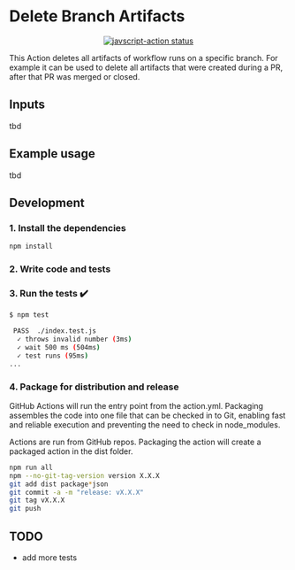 # Delete Branch Artifacts

<p align="center">
  <a href="https://github.com/bamac-group/delete-branch-artifacts/actions"><img alt="javscript-action status" src="https://github.com/bamac-group/delete-branch-artifacts/workflows/units-test/badge.svg"></a>
</p>

This Action deletes all artifacts of workflow runs on a specific branch. For example it can be used to delete all artifacts that were created during a PR, after that PR was merged or closed.

## Inputs
tbd

## Example usage
tbd

## Development

### 1. Install the dependencies

```bash
npm install
```
### 2. Write code and tests
### 3. Run the tests :heavy_check_mark:

```bash
$ npm test

 PASS  ./index.test.js
  ✓ throws invalid number (3ms)
  ✓ wait 500 ms (504ms)
  ✓ test runs (95ms)
...
```

### 4. Package for distribution and release

GitHub Actions will run the entry point from the action.yml. Packaging assembles the code into one file that can be checked in to Git, enabling fast and reliable execution and preventing the need to check in node_modules.

Actions are run from GitHub repos.  Packaging the action will create a packaged action in the dist folder.

```bash
npm run all
npm --no-git-tag-version version X.X.X
git add dist package*json
git commit -a -m "release: vX.X.X"
git tag vX.X.X
git push
```
## TODO
- add more tests